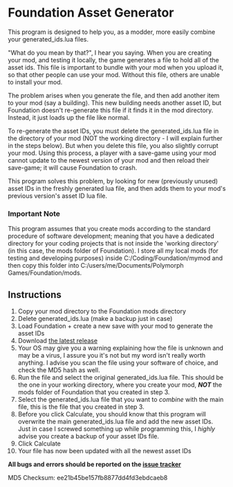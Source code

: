 # Foundation Asset Generator

This program is designed to help you, as a modder, more easily combine your generated_ids.lua files.

"What do you mean by that?", I hear you saying. When you are creating your mod, and testing it locally, the game generates a file to hold all of the asset ids. This file is important to bundle with your mod when you upload it, so that other people can use your mod. Without this file, others are unable to install your mod. 

The problem arises when you generate the file, and then add another item to your mod (say a building). This new building needs another asset ID, but Foundation doesn't re-generate this file if it finds it in the mod directory. Instead, it just loads up the file like normal. 

To re-generate the asset IDs, you must delete the generated_ids.lua file in the directory of your mod (NOT the working directory - I will explain further in the steps below). But when you delete this file, you also slightly corrupt your mod. Using this process, a player with a save-game using your mod cannot update to the newest version of your mod and then reload their save-game; it will cause Foundation to crash. 

This program solves this problem, by looking for new (previously unused) asset IDs in the freshly generated lua file, and then adds them to your mod's previous version's asset ID lua file.

### Important Note
This program assumes that you create mods according to the standard procedure of software development; meaning that you have a dedicated directory for your coding projects that is not inside the 'working directory' (in this case, the mods folder of Foundation). I store all my local mods (for testing and developing purposes) inside C:/Coding/Foundation/mymod and then copy this folder into C:/users/me/Documents/Polymorph Games/Foundation/mods.

## Instructions
1. Copy your mod directory to the Foundation mods directory
2. Delete generated_ids.lua (make a backup just in case)
3. Load Foundation + create a new save with your mod to generate the asset IDs
4. Download [the latest release](https://github.com/Skkkitzo/asset-id-generator/releases)
5. Your OS may give you a warning explaining how the file is unknown and may be a virus, I assure you it's not but my word isn't really worth anything. I advise you scan the file using your software of choice, and check the MD5 hash as well.
6. Run the file and select the original generated_ids.lua file. This should be the one in your working directory, where you create your mod, _**NOT**_ the mods folder of Foundation that you created in step 3.
7. Select the generated_ids.lua file that you want to _combine_ with the main file, this is the file that you created in step 3.
8. Before you click Calculate, you should know that this program will overwrite the main generated_ids.lua file and add the new asset IDs. Just in case I screwed something up while programming this, I _highly_ advise you create a backup of your asset IDs file.
9. Click Calculate
10. Your file has now been updated with all the newest asset IDs

**All bugs and errors should be reported on the [issue tracker](https://github.com/Skkkitzo/asset-id-generator/issues)**

MD5 Checksum: ee21b45be157fb8877dd4fd3ebdcaeb8
